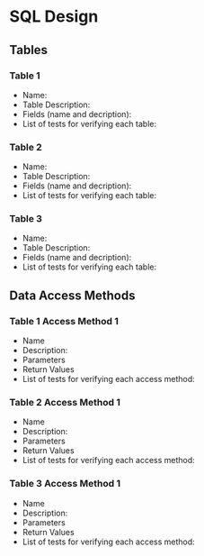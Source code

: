 # SQL Design #

## Tables ##

### Table 1 ###
* Name:
* Table Description:
* Fields (name and decription):
* List of tests for verifying each table:


### Table 2 ###
* Name:
* Table Description:
* Fields (name and decription):
* List of tests for verifying each table:


### Table 3 ###
* Name:
* Table Description:
* Fields (name and decription):
* List of tests for verifying each table:



## Data Access Methods
### Table 1 Access Method 1 ### 
* Name 
* Description:
* Parameters 
* Return Values 
* List of tests for verifying each access method: 


### Table 2 Access Method 1 ### 
* Name 
* Description:
* Parameters 
* Return Values 
* List of tests for verifying each access method: 


### Table 3 Access Method 1 ### 
* Name 
* Description:
* Parameters 
* Return Values 
* List of tests for verifying each access method: 


